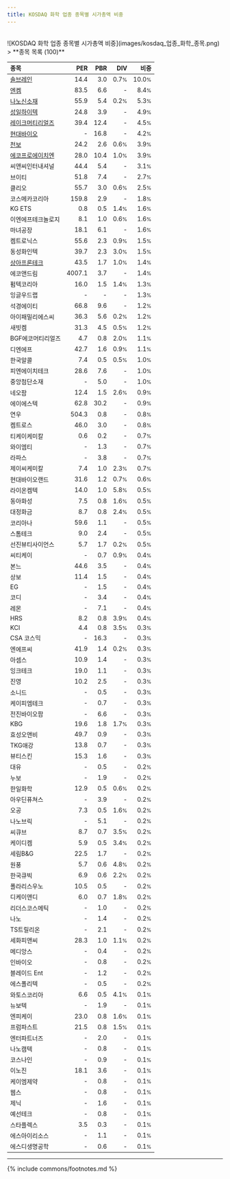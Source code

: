 ```yaml
---
title: KOSDAQ 화학 업종 종목별 시가총액 비중
---
```

<br>
![KOSDAQ 화학 업종 종목별 시가총액 비중](images/kosdaq_업종_화학_종목.png)
<br>
> **종목 목록 (100)**<a id="list"></a>

| **종목** | **PER** | **PBR** | **DIV** | **비중** |
| :------- | ------: | ------: | ------: | -------: |
| [솔브레인](/357780/) | 14.4 | 3.0 | 0.7<small>%</small> | 10.0<small>%</small> |
| [엔켐](/348370/) | 83.5 | 6.6 | - | 8.4<small>%</small> |
| [나노신소재](/121600/) | 55.9 | 5.4 | 0.2<small>%</small> | 5.3<small>%</small> |
| [성일하이텍](/365340/) | 24.8 | 3.9 | - | 4.9<small>%</small> |
| [레이크머티리얼즈](/281740/) | 39.4 | 12.4 | - | 4.5<small>%</small> |
| [현대바이오](/048410/) | - | 16.8 | - | 4.2<small>%</small> |
| [천보](/278280/) | 24.2 | 2.6 | 0.6<small>%</small> | 3.9<small>%</small> |
| [에코프로에이치엔](/383310/) | 28.0 | 10.4 | 1.0<small>%</small> | 3.9<small>%</small> |
| 씨앤씨인터내셔널 | 44.4 | 5.4 | - | 3.1<small>%</small> |
| 브이티 | 51.8 | 7.4 | - | 2.7<small>%</small> |
| 클리오 | 55.7 | 3.0 | 0.6<small>%</small> | 2.5<small>%</small> |
| 코스메카코리아 | 159.8 | 2.9 | - | 1.8<small>%</small> |
| KG ETS | 0.8 | 0.5 | 1.4<small>%</small> | 1.6<small>%</small> |
| 이엔에프테크놀로지 | 8.1 | 1.0 | 0.6<small>%</small> | 1.6<small>%</small> |
| 마녀공장 | 18.1 | 6.1 | - | 1.6<small>%</small> |
| 켐트로닉스 | 55.6 | 2.3 | 0.9<small>%</small> | 1.5<small>%</small> |
| 동성화인텍 | 39.7 | 2.3 | 3.0<small>%</small> | 1.5<small>%</small> |
| [상아프론테크](/089980/) | 43.5 | 1.7 | 1.0<small>%</small> | 1.4<small>%</small> |
| 에코앤드림 | 4007.1 | 3.7 | - | 1.4<small>%</small> |
| 펌텍코리아 | 16.0 | 1.5 | 1.4<small>%</small> | 1.3<small>%</small> |
| 잉글우드랩 | - | - | - | 1.3<small>%</small> |
| 석경에이티 | 66.8 | 9.6 | - | 1.2<small>%</small> |
| 아이패밀리에스씨 | 36.3 | 5.6 | 0.2<small>%</small> | 1.2<small>%</small> |
| 새빗켐 | 31.3 | 4.5 | 0.5<small>%</small> | 1.2<small>%</small> |
| BGF에코머티리얼즈 | 4.7 | 0.8 | 2.0<small>%</small> | 1.1<small>%</small> |
| 디엔에프 | 42.7 | 1.6 | 0.9<small>%</small> | 1.1<small>%</small> |
| 한국알콜 | 7.4 | 0.5 | 0.5<small>%</small> | 1.0<small>%</small> |
| 피엔에이치테크 | 28.6 | 7.6 | - | 1.0<small>%</small> |
| 중앙첨단소재 | - | 5.0 | - | 1.0<small>%</small> |
| 네오팜 | 12.4 | 1.5 | 2.6<small>%</small> | 0.9<small>%</small> |
| 에이에스텍 | 62.8 | 30.2 | - | 0.9<small>%</small> |
| 연우 | 504.3 | 0.8 | - | 0.8<small>%</small> |
| 켐트로스 | 46.0 | 3.0 | - | 0.8<small>%</small> |
| 티케이케미칼 | 0.6 | 0.2 | - | 0.7<small>%</small> |
| 와이엠티 | - | 1.3 | - | 0.7<small>%</small> |
| 라파스 | - | 3.8 | - | 0.7<small>%</small> |
| 제이씨케미칼 | 7.4 | 1.0 | 2.3<small>%</small> | 0.7<small>%</small> |
| 현대바이오랜드 | 31.6 | 1.2 | 0.7<small>%</small> | 0.6<small>%</small> |
| 라이온켐텍 | 14.0 | 1.0 | 5.8<small>%</small> | 0.5<small>%</small> |
| 동아화성 | 7.5 | 0.8 | 1.6<small>%</small> | 0.5<small>%</small> |
| 대정화금 | 8.7 | 0.8 | 2.4<small>%</small> | 0.5<small>%</small> |
| 코리아나 | 59.6 | 1.1 | - | 0.5<small>%</small> |
| 스톰테크 | 9.0 | 2.4 | - | 0.5<small>%</small> |
| 선진뷰티사이언스 | 5.7 | 1.7 | 0.2<small>%</small> | 0.5<small>%</small> |
| 씨티케이 | - | 0.7 | 0.9<small>%</small> | 0.4<small>%</small> |
| 본느 | 44.6 | 3.5 | - | 0.4<small>%</small> |
| 상보 | 11.4 | 1.5 | - | 0.4<small>%</small> |
| EG | - | 1.5 | - | 0.4<small>%</small> |
| 코디 | - | 3.4 | - | 0.4<small>%</small> |
| 레몬 | - | 7.1 | - | 0.4<small>%</small> |
| HRS | 8.2 | 0.8 | 3.9<small>%</small> | 0.4<small>%</small> |
| KCI | 4.4 | 0.8 | 3.5<small>%</small> | 0.3<small>%</small> |
| CSA 코스믹 | - | 16.3 | - | 0.3<small>%</small> |
| 엔에프씨 | 41.9 | 1.4 | 0.2<small>%</small> | 0.3<small>%</small> |
| 아셈스 | 10.9 | 1.4 | - | 0.3<small>%</small> |
| 잉크테크 | 19.0 | 1.1 | - | 0.3<small>%</small> |
| 진영 | 10.2 | 2.5 | - | 0.3<small>%</small> |
| 소니드 | - | 0.5 | - | 0.3<small>%</small> |
| 케이피엠테크 | - | 0.7 | - | 0.3<small>%</small> |
| 전진바이오팜 | - | 6.6 | - | 0.3<small>%</small> |
| KBG | 19.6 | 1.8 | 1.7<small>%</small> | 0.3<small>%</small> |
| 효성오앤비 | 49.7 | 0.9 | - | 0.3<small>%</small> |
| TKG애강 | 13.8 | 0.7 | - | 0.3<small>%</small> |
| 뷰티스킨 | 15.3 | 1.6 | - | 0.3<small>%</small> |
| 대유 | - | 0.5 | - | 0.2<small>%</small> |
| 누보 | - | 1.9 | - | 0.2<small>%</small> |
| 한일화학 | 12.9 | 0.5 | 0.6<small>%</small> | 0.2<small>%</small> |
| 아우딘퓨쳐스 | - | 3.9 | - | 0.2<small>%</small> |
| 오공 | 7.3 | 0.5 | 1.6<small>%</small> | 0.2<small>%</small> |
| 나노브릭 | - | 5.1 | - | 0.2<small>%</small> |
| 씨큐브 | 8.7 | 0.7 | 3.5<small>%</small> | 0.2<small>%</small> |
| 케이디켐 | 5.9 | 0.5 | 3.4<small>%</small> | 0.2<small>%</small> |
| 세림B&G | 22.5 | 1.7 | - | 0.2<small>%</small> |
| 원풍 | 5.7 | 0.6 | 4.8<small>%</small> | 0.2<small>%</small> |
| 한국큐빅 | 6.9 | 0.6 | 2.2<small>%</small> | 0.2<small>%</small> |
| 폴라리스우노 | 10.5 | 0.5 | - | 0.2<small>%</small> |
| 디케이앤디 | 6.0 | 0.7 | 1.8<small>%</small> | 0.2<small>%</small> |
| 리더스코스메틱 | - | 1.0 | - | 0.2<small>%</small> |
| 나노 | - | 1.4 | - | 0.2<small>%</small> |
| TS트릴리온 | - | 2.1 | - | 0.2<small>%</small> |
| 세화피앤씨 | 28.3 | 1.0 | 1.1<small>%</small> | 0.2<small>%</small> |
| 메디앙스 | - | 0.4 | - | 0.2<small>%</small> |
| 인바이오 | - | 0.8 | - | 0.2<small>%</small> |
| 블레이드 Ent | - | 1.2 | - | 0.2<small>%</small> |
| 에스폴리텍 | - | 0.5 | - | 0.2<small>%</small> |
| 와토스코리아 | 6.6 | 0.5 | 4.1<small>%</small> | 0.1<small>%</small> |
| 뉴보텍 | - | 1.9 | - | 0.1<small>%</small> |
| 엔피케이 | 23.0 | 0.8 | 1.6<small>%</small> | 0.1<small>%</small> |
| 프럼파스트 | 21.5 | 0.8 | 1.5<small>%</small> | 0.1<small>%</small> |
| 엔터파트너즈 | - | 2.0 | - | 0.1<small>%</small> |
| 나노캠텍 | - | 0.8 | - | 0.1<small>%</small> |
| 코스나인 | - | 0.9 | - | 0.1<small>%</small> |
| 이노진 | 18.1 | 3.6 | - | 0.1<small>%</small> |
| 케이엠제약 | - | 0.8 | - | 0.1<small>%</small> |
| 웹스 | - | 0.8 | - | 0.1<small>%</small> |
| 제닉 | - | 1.6 | - | 0.1<small>%</small> |
| 예선테크 | - | 0.8 | - | 0.1<small>%</small> |
| 스타플렉스 | 3.5 | 0.3 | - | 0.1<small>%</small> |
| 에스아이리소스 | - | 1.1 | - | 0.1<small>%</small> |
| 에스디생명공학 | - | 0.6 | - | 0.1<small>%</small> |

---
{% include commons/footnotes.md %}